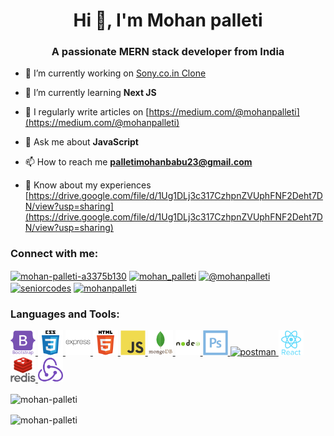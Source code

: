 <h1 align="center">Hi 👋, I'm Mohan palleti</h1>
<h3 align="center">A passionate MERN stack developer from India</h3>

- 🔭 I’m currently working on [Sony.co.in Clone](https://github.com/mohan-palleti/unit-3_project_Sony.co.in)

- 🌱 I’m currently learning **Next JS**

- 📝 I regularly write articles on [https://medium.com/@mohanpalleti](https://medium.com/@mohanpalleti)

- 💬 Ask me about **JavaScript**

- 📫 How to reach me **palletimohanbabu23@gmail.com**

- 📄 Know about my experiences [https://drive.google.com/file/d/1Ug1DLj3c317CzhpnZVUphFNF2Deht7DN/view?usp=sharing](https://drive.google.com/file/d/1Ug1DLj3c317CzhpnZVUphFNF2Deht7DN/view?usp=sharing)

<h3 align="left">Connect with me:</h3>
<p align="left">
<a href="https://linkedin.com/in/mohan-palleti-a3375b130" target="blank"><img align="center" src="https://raw.githubusercontent.com/rahuldkjain/github-profile-readme-generator/master/src/images/icons/Social/linked-in-alt.svg" alt="mohan-palleti-a3375b130" height="30" width="40" /></a>
<a href="https://instagram.com/mohan_palleti" target="blank"><img align="center" src="https://raw.githubusercontent.com/rahuldkjain/github-profile-readme-generator/master/src/images/icons/Social/instagram.svg" alt="mohan_palleti" height="30" width="40" /></a>
<a href="https://medium.com/@mohanpalleti" target="blank"><img align="center" src="https://raw.githubusercontent.com/rahuldkjain/github-profile-readme-generator/master/src/images/icons/Social/medium.svg" alt="@mohanpalleti" height="30" width="40" /></a>
<a href="https://www.youtube.com/c/seniorcodes" target="blank"><img align="center" src="https://raw.githubusercontent.com/rahuldkjain/github-profile-readme-generator/master/src/images/icons/Social/youtube.svg" alt="seniorcodes" height="30" width="40" /></a>
<a href="https://www.leetcode.com/mohanpalleti" target="blank"><img align="center" src="https://raw.githubusercontent.com/rahuldkjain/github-profile-readme-generator/master/src/images/icons/Social/leet-code.svg" alt="mohanpalleti" height="30" width="40" /></a>
</p>

<h3 align="left">Languages and Tools:</h3>
<p align="left"> <a href="https://getbootstrap.com" target="_blank" rel="noreferrer"> <img src="https://raw.githubusercontent.com/devicons/devicon/master/icons/bootstrap/bootstrap-plain-wordmark.svg" alt="bootstrap" width="40" height="40"/> </a> <a href="https://www.w3schools.com/css/" target="_blank" rel="noreferrer"> <img src="https://raw.githubusercontent.com/devicons/devicon/master/icons/css3/css3-original-wordmark.svg" alt="css3" width="40" height="40"/> </a> <a href="https://expressjs.com" target="_blank" rel="noreferrer"> <img src="https://raw.githubusercontent.com/devicons/devicon/master/icons/express/express-original-wordmark.svg" alt="express" width="40" height="40"/> </a> <a href="https://www.w3.org/html/" target="_blank" rel="noreferrer"> <img src="https://raw.githubusercontent.com/devicons/devicon/master/icons/html5/html5-original-wordmark.svg" alt="html5" width="40" height="40"/> </a> <a href="https://developer.mozilla.org/en-US/docs/Web/JavaScript" target="_blank" rel="noreferrer"> <img src="https://raw.githubusercontent.com/devicons/devicon/master/icons/javascript/javascript-original.svg" alt="javascript" width="40" height="40"/> </a> <a href="https://www.mongodb.com/" target="_blank" rel="noreferrer"> <img src="https://raw.githubusercontent.com/devicons/devicon/master/icons/mongodb/mongodb-original-wordmark.svg" alt="mongodb" width="40" height="40"/> </a> <a href="https://nodejs.org" target="_blank" rel="noreferrer"> <img src="https://raw.githubusercontent.com/devicons/devicon/master/icons/nodejs/nodejs-original-wordmark.svg" alt="nodejs" width="40" height="40"/> </a> <a href="https://www.photoshop.com/en" target="_blank" rel="noreferrer"> <img src="https://raw.githubusercontent.com/devicons/devicon/master/icons/photoshop/photoshop-line.svg" alt="photoshop" width="40" height="40"/> </a> <a href="https://postman.com" target="_blank" rel="noreferrer"> <img src="https://www.vectorlogo.zone/logos/getpostman/getpostman-icon.svg" alt="postman" width="40" height="40"/> </a> <a href="https://reactjs.org/" target="_blank" rel="noreferrer"> <img src="https://raw.githubusercontent.com/devicons/devicon/master/icons/react/react-original-wordmark.svg" alt="react" width="40" height="40"/> </a> <a href="https://redis.io" target="_blank" rel="noreferrer"> <img src="https://raw.githubusercontent.com/devicons/devicon/master/icons/redis/redis-original-wordmark.svg" alt="redis" width="40" height="40"/> </a> <a href="https://redux.js.org" target="_blank" rel="noreferrer"> <img src="https://raw.githubusercontent.com/devicons/devicon/master/icons/redux/redux-original.svg" alt="redux" width="40" height="40"/> </a> </p>

<p><img align="center" src="https://github-readme-stats.vercel.app/api/top-langs?username=mohan-palleti&show_icons=true&locale=en&layout=compact" alt="mohan-palleti" /></p>

<p><img align="center" src="https://github-readme-streak-stats.herokuapp.com/?user=mohan-palleti&" alt="mohan-palleti" /></p>
